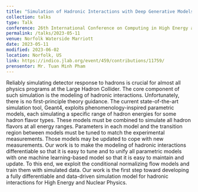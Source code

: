 ```yaml
---
title: "Simulation of Hadronic Interactions with Deep Generative Models "
collection: talks
type: Talk
conference: 26th International Conference on Computing in High Energy and Nuclear Physics (CHEP 2023)
permalink: /talks/2023-05-11
venue: Norfolk Waterside Marriott
date: 2023-05-11
modified: 2023-06-02
location: Norfolk, US
link: https://indico.jlab.org/event/459/contributions/11759/
prensentor: Mr. Tuan Minh Pham
---
```


Reliably simulating detector response to hadrons is crucial for almost all physics programs at the Large Hadron Collider. The core component of such simulation is the modeling of hadronic interactions. Unfortunately, there is no first-principle theory guidance. The current state-of-the-art simulation tool, Geant4, exploits phenomenology-inspired parametric models, each simulating a specific range of hadron energies for some hadron flavor types. These models must be combined to simulate all hadron flavors at all energy ranges. Parameters in each model and the transition region between models must be tuned to match the experimental measurements. Those models may be updated to cope with new measurements. Our work is to make the modeling of hadronic interactions differentiable so that it is easy to tune and to unify all parametric models with one machine learning-based model so that it is easy to maintain and update. To this end, we exploit the conditional normalizing flow models and train them with simulated data. Our work is the first step toward developing a fully differentiable and data-driven simulation model for hadronic interactions for High Energy and Nuclear Physics.